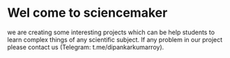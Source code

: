 # Wel come to sciencemaker
we are creating some interesting projects which can be help students to learn complex things of any scientific subject.
If any problem in our project please contact us (Telegram: <a>t.me/dipankarkumarroy</a>).
